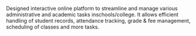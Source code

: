 Designed interactive online platform to streamline and manage various administrative and academic tasks inschools/college.
It allows efficient handling of student records, attendance tracking, grade & fee management, scheduling of classes and more tasks.

